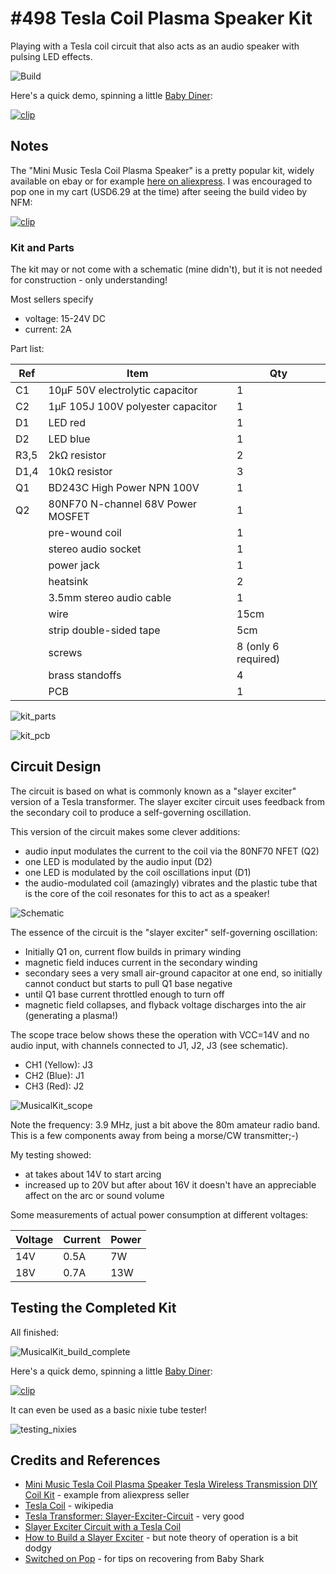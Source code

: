 # #498 Tesla Coil Plasma Speaker Kit

Playing with a Tesla coil circuit that also acts as an audio speaker with pulsing LED effects.

![Build](./assets/MusicalKit_build.jpg?raw=true)

Here's a quick demo, spinning a little [Baby Diner](https://www.youtube.com/watch?v=X76IXhqAEtE):

[![clip](https://img.youtube.com/vi/9yhTIx6dcRo/0.jpg)](https://www.youtube.com/watch?v=9yhTIx6dcRo)

## Notes

The "Mini Music Tesla Coil Plasma Speaker" is a pretty popular kit,
widely available on ebay or for example [here on aliexpress](https://www.aliexpress.com/item/4000030185359.html).
I was encouraged to pop one in my cart (USD6.29 at the time) after seeing the build video by NFM:

[![clip](https://img.youtube.com/vi/GdhTVwSygqo/0.jpg)](https://www.youtube.com/watch?v=GdhTVwSygqo)

### Kit and Parts

The kit may or not come with a schematic (mine didn't), but it is not needed for construction - only understanding!

Most sellers specify

* voltage: 15-24V DC
* current: 2A

Part list:

| Ref  | Item                                  | Qty  |
|------|---------------------------------------|------|
| C1   | 10µF 50V electrolytic capacitor       | 1    |
| C2   | 1µF 105J 100V polyester capacitor     | 1    |
| D1   | LED red                               | 1    |
| D2   | LED blue                              | 1    |
| R3,5 | 2kΩ resistor                          | 2    |
| D1,4 | 10kΩ resistor                         | 3    |
| Q1   | BD243C High Power NPN 100V            | 1    |
| Q2   | 80NF70 N-channel 68V Power MOSFET     | 1    |
|      | pre-wound coil                        | 1    |
|      | stereo audio socket                   | 1    |
|      | power jack                            | 1    |
|      | heatsink                              | 2    |
|      | 3.5mm stereo audio cable              | 1    |
|      | wire                                  | 15cm |
|      | strip double-sided tape               | 5cm  |
|      | screws                                | 8 (only 6 required) |
|      | brass standoffs                       | 4    |
|      | PCB                                   | 1    |

![kit_parts](./assets/kit_parts.jpg?raw=true)

![kit_pcb](./assets/kit_pcb.jpg?raw=true)

## Circuit Design

The circuit is based on what is commonly known as a "slayer exciter" version of a Tesla transformer.
The slayer exciter circuit uses feedback from the secondary coil to produce a self-governing oscillation.

This version of the circuit makes some clever additions:

* audio input modulates the current to the coil via the 80NF70 NFET (Q2)
* one LED is modulated by the audio input (D2)
* one LED is modulated by the coil oscillations input (D1)
* the audio-modulated coil (amazingly) vibrates and the plastic tube that is the core of the coil resonates for this to act as a speaker!

![Schematic](./assets/MusicalKit_schematic.jpg?raw=true)

The essence of the circuit is the "slayer exciter" self-governing oscillation:

* Initially Q1 on, current flow builds in primary winding
* magnetic field induces current in the secondary winding
* secondary sees a very small air-ground capacitor at one end, so initially cannot conduct but starts to pull Q1 base negative
* until Q1 base current throttled enough to turn off
* magnetic field collapses, and flyback voltage discharges into the air (generating a plasma!)

The scope trace below shows these the operation with VCC=14V and no audio input,
with channels connected to J1, J2, J3 (see schematic).

* CH1 (Yellow): J3
* CH2 (Blue): J1
* CH3 (Red): J2

![MusicalKit_scope](./assets/MusicalKit_scope.gif?raw=true)

Note the frequency: 3.9 MHz, just a bit above the 80m amateur radio band. This is a few components away from being a morse/CW transmitter;-)

My testing showed:

* at takes about 14V to start arcing
* increased up to 20V but after about 16V it doesn't have an appreciable affect on the arc or sound volume

Some measurements of actual power consumption at different voltages:

| Voltage | Current | Power |
|---------|---------|-------|
| 14V     | 0.5A    | 7W    |
| 18V     | 0.7A    | 13W   |

## Testing the Completed Kit

All finished:

![MusicalKit_build_complete](./assets/MusicalKit_build_complete.jpg?raw=true)

Here's a quick demo, spinning a little [Baby Diner](https://www.youtube.com/watch?v=X76IXhqAEtE):

[![clip](https://img.youtube.com/vi/9yhTIx6dcRo/0.jpg)](https://www.youtube.com/watch?v=9yhTIx6dcRo)

It can even be used as a basic nixie tube tester!

![testing_nixies](./assets/testing_nixies.jpg?raw=true)

## Credits and References

* [Mini Music Tesla Coil Plasma Speaker Tesla Wireless Transmission DIY Coil Kit](https://www.aliexpress.com/item/4000030185359.html) - example from aliexpress seller
* [Tesla Coil](https://en.wikipedia.org/wiki/Tesla_coil) - wikipedia
* [Tesla Transformer: Slayer-Exciter-Circuit](https://steemit.com/technology/@elektr1ker/tesla-transformer-slayer-exciter-circuit) - very good
* [Slayer Exciter Circuit with a Tesla Coil](https://www.electroboom.com/?p=521)
* [How to Build a Slayer Exciter](https://www.instructables.com/id/How-to-Build-a-Slayer-Exciter/) - but note theory of operation is a bit dodgy
* [Switched on Pop](https://www.switchedonpop.com/baby-shark/) - for tips on recovering from Baby Shark
